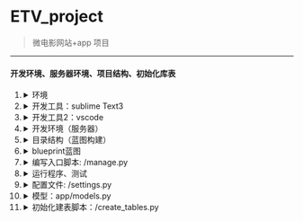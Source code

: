 # ETV_project
 > 微电影网站+app 项目
---
#### 开发环境、服务器环境、项目结构、初始化库表
1. <details><summary>环境</summary>

    服务器系统版本 | CentOs7
    ---|---
    开发语言 | python3
    数据库 | mysql8
    前端 | H5
    后端框架 | flask
    web服务 | nginx
    开发工具 | submite Text3
    虚拟环境 | pipenv  
1. <details><summary>开发工具：sublime Text3</summary>

    1. <details><summary>SublimeLinter集成flake8代码分析</summary>

        ```
        set1. flake8 库
            速度非常快，误报率低，用它来做代码分析检查是非常合适的
            命令行安装 ：pip install flake8
            升级命令： pip install --upgrade flake8
        
        set2. Sublime的代码框架：SublimeLinter
            ST3 -> ctrl+shift+p -> install package -> 输入SublimeLinter并完成安装
        set3. SublimeLinter-flake8
            ST3 -> ctrl+shift+p -> install package -> 输入SublimeLinter-flake8并完成安装
            
        set4. 配置错误下划线提示
            ST3 -> Package Settings -> SublimeLinter
            把左边的默认配置全部拷贝到右边的配置里并把开头的default更改为user
            然后把配置中 "mark_style": "outline",更改为："mark_style":“squiggly_underline”
    2. <details><summary>Anaconda 代码保全</summary>

        ```
        ST3 -> ctrl+shift+p -> install package -> 输入Anaconda并完成安装
        ST3 -> Package Settings -> Anaconda
            {
                "anaconda_linting": false,
                "pep8": false
            }
    3. <details><summary>GitGutter: git插件</summary>

        ```
        ST3 -> ctrl+shift+p -> install package -> 输入GitGutter并完成安装
    4. <details><summary>语法配置</summary>

        ```
        ST3 -> 首选项 -> 特定语法
        配置如下：
        "tab_size": 4, 
        "translate_tabs_to_spaces": true,
        "trim_trailing_white_space_on_save": true, 
        "ensure_newline_at_eof_on_save": true,
        "rulers": [ 
        72,
        79
        ],
        "word_wrap": true,
        "wrap_width": 80
1. <details><summary>开发工具2：vscode</summary>

    1. <details><summary>py库</summary>
    
        ```
        MS Python                                # 微软py插件
        vscode-icons                             # py图标
        Bracket Pair Colorizer                   # 括号不同颜色
        Chinese                                  # 中文
        Path Autocomplete                        # 自动路径
        Anaconda Extension Pack                  # 代码提示        filesize package for Visual Studio Code  # 显示文件信息大小
        Guides                                   # 函数、类、的缩进扩展线

    1. <details><summary>html库</summary>
        
        ```
        Beautify                                 # 按F1格式化html编码
        Auto Close Tag                           # 自动补完html结束标签
        Auto Rename Tag                          # 自动重命名配对标签
        CSS Peek                                 # 自动跳转css
        Open-In-Browser                          # 
        HTML Boilerplate                         # html默认模板
        Prettier                                 # js、css格式化代码
1. <details><summary>开发环境（服务器）</summary>

    1. <details><summary>mysql 5.7</summary>

        ```
        # 清除本机上的mysql
        mysql -V  # 查看mysql的版本号 
        apt-get autoremove --purge mysql-server-版本号
        apt-get autoremove mysql-server
        apt-get remove mysql-common
        dpkg -l |grep ^rc|awk '{print $2}' |sudo xargs dpkg -P
        
        # 命令行安装mysql
        sudo apt install mysql-server
        mysql -uroot -p  # 安装完成登录不成功，没有密码
        sudo cat /etc/mysql/debian.cnf
            记录下user和password,再以此用户登录mysql设置root密码;
            user = debian-sys-maint 
            password = MP8GmtoM7s5gsi3w
        mysql -udebian-sys-maint -pMP8GmtoM7s5gsi3w  # 成功进入 mysql
        mysql> use mysql;  # 使用mysql库
        mysql> select host,user,plugin,authentication_string from user;  #root用户的plugin为auth_socket，密码为空
        mysql> update user set plugin="mysql_native_password",authentication_string=password('123456') where user="root";  # 更新root密码为：123456
        mysql> flush privileges;  # 更新数据库
        
        $ mysql -uroot -p123456 # 正常使用；    
    
        mysql: [root, 123456, 3306]  # windows 全自动安装即可
        
        create database moves;    # 手动建立数据库（或写进启动脚本）

    2. <details><summary>pipenv： virturlenv与pip的结合</summary>

        ```
        安装：
            pip insall pipenv
            
        创建env:   project目录 -> pipenv --three
        激活env:   pipenv shell
        退出env:   exit
        
        pipenv 常用cmd: 
            pipenv --where # 项目路径
            pipenv --py # Python位置(配置ST3编译器)
            pipenv install flask # 安装模块,如flask、requests
            pipenv graph  # 查看已安装模块
            
            pipenv run python manage.py #运行项目



    3. <details><summary>pipenv 已安装库</summary>
        
        ```
        pipenv install flask              # flask 库
        pipenv install flask-sqlalchemy   # flask调用sqlalchemy 的ORM库
        pipenv install mysql-connector    # mysql连接模块（pymysql在win10报1136）
        pipenv install Flask-Script       # 外部脚本


    4. <details><summary>dos批处理快捷运行</summary>

        ```
        project目录下建立 auto_run.bat
        doskey r=pipenv run python manage.py  # 按r自动运行项目;更多快捷命令自行设置
        @doskey ls=dir /b $*
        @doskey l=dir /od/p/q/tw $*




    
    5. <details><summary>指定ST3的pipenv编译</summary>
    
        ```
        pipenv --py   # 获取env的py解析器路径
        ST3 -> 新建编译系统：
        {
            "env": {"PYTHONIOENCODING": "utf8"},
            "cmd": ["C:\\Users\\Administrator\\.virtualenvs\\etv-bg-BHlTS\\Scripts\\python.exe", "-u", "$file"],
            "file_regex": "^[ ]*File \"(...*?)\", line ([0-9]*)",
            "selector": "source.python"
        }
1. <details><summary>目录结构（蓝图构建）</summary>

        etv                         # 最外层项目目录
        │  autorun.bat             # 快捷bat
        │  manage.py               # 程序入口
        │  Pipfile                 # pipenv的配置文件
        |  Pipfile.lock            # pipenv锁定文件
        │  settings.py             # 配置文件
        |
        └─app                      # 项目app (相当于python的包)
            │  __init__.py         # 项目初始化文件
            │  models.py           # 模型 数据库
            ├─static               # 项目静态资源目录
            ├─admin                # 后台模块
            │      forms.py        # 表单
            │      views.py        # 视图
            │      __init__.py     # 后台初始化
            │
            ├─home                 # 前端模块
            │      forms.py        # 表单
            │      views.py        # 视图
            │      __init__.py     # 前端初始化
            │
            └─templates            # html模板
                ├─admin            # 后台html模板
                └─home             # 前端html模板
1. <details><summary>blueprint蓝图</summary>

    1. <details><summary>构建blueprint: app/admin/__init__.py</summary>

        ```
        #coding:utf8
        from flask import Blueprint
        admin = Blueprint("admin", __name__)
        import app.admin.views  # 导入视图
        
    2. <details><summary>构建blueprint: app/home/__init__.py</summary>

        ```
        #coding:utf8
        from flask import Blueprint
        home = Blueprint("home", __name__)
        import app.home.views  # 导入视图

    3. <details><summary>注册蓝图: app/__init__.py</summary>

        ```
        #coding:utf8
        from flask import Flask  # 用于生成app对象
        from flask_sqlalchemy import SQLAlchemy   # 生成db对象 用于数据库操作
        db = SQLAlchemy() # db对象
        from .models import *  # 引入所有模型（！必须写在db对象之后 ）
        
        app = Flask(__name__)   # 实例app对象 __name__即：app的名称，亦可自定
        app.config.from_object('settings.DevelopmentConfig')     # 使用的配置
        db.init_app(app) # 注册db到app
        
        # 调用蓝图
        from app.home import home as home_buleprint
        from app.admin import admin as admin_blueprint
        app.register_blueprint(home_buleprint)
        app.register_blueprint(admin_blueprint, url_prefix="/admin")  # 注册蓝图 url_prefix: 设置访问前缀
    3. <details><summary>调用蓝图: app/home/views.py</summary>

        ```
        #coding:utf8
        from . import home
        
        @home.route("/")
        def index():
            return "<h1 style='color:green'>This is home page.</h1>"

    4. <details><summary>调用蓝图: app/admin/views.py</summary>

        ```
        #coding:utf8
        from . import admin
        
        @admin.route("/")
        def index():
            return "<h1 style='color:blue'>This is admin page.</h1>"
1. <details><summary>编写入口脚本: /manage.py</summary>
    
    ```
    #coding:utf8
    from app import app
    
    if __name__ == '__main__':
        app.run()
1. <details><summary>运行程序、测试</summary> 
    
    ```shell
    pipenv run python manage.py  # 运行项目
    127.0.0.1:5000               # 在浏览器访问以下两个地址测试
    127.0.0.1:5000/admin/
    
1. <details><summary>配置文件: /settings.py</summary>

    ```python
    #-*-coding: UTF-8 -*-
    import os
    
    
    # mysql连接参数
    MYSQL = {
        'DB': 'movie',
        'USR': 'root',
        'PWD': '123456',
        'HOST': '127.0.0.1',
        'PORT': '3306',
        'CHARSET': 'charset=utf8',
        'DB_MODULE': 'mysqlconnector'
        # 'DB_MODULE': 'pymysql'     # 此模块在py3 报1366 更换为 mysql-connector
    }
    
    # 上传文件目录
    UPLOAD_DIR = "app/static/uploads/"
    
    # 超管账号
    USER_ADMIN = {
        'name': 'admin',
        'pwd': '123456'
    }
    # sqlalchemy_mysql 连接语句
    LINK = "mysql+%s://%s:%s@%s:%s/%s?%s" \
        % (MYSQL['DB_MODULE'], MYSQL['USR'], MYSQL['PWD'], MYSQL['HOST'], MYSQL['PORT'], MYSQL['DB'], MYSQL['CHARSET'])
            
    class BaseConfig(object):
        DB = 'movie'  # 数据库需要预先在mysql建立
        SQLALCHEMY_DATABASE_URI = LINK
        SQLALCHEMY_POOL_SIZE = 5
        SQLALCHEMY_POOL_TIMEOUT = 30
        SQLALCHEMY_POOL_RECYCLE = -1
        SECRET_KEY = '9b4f9e04d5fe461a957bac1d47c694a0'    # uuid.uuid4().hex
        UP_DIR = os.path.join(os.path.abspath(os.path.dirname(__file__)),  UPLOAD_DIR)
        DEBUG = False
    
    
    class ProductionConfig(BaseConfig):
        DEBUG = False
    
    
    class DevelopmentConfig(BaseConfig):       
        DEBUG = True
    
    
    class TestingConfig(BaseConfig):
       DEBUG = False
1. <details><summary>模型：app/models.py</summary>

    ```
    #coding:utf8
    from datetime import datetime
    from . import db

    class Auth(db.Model):
        """权限"""
        __tablename__ = "auth"
        id = db.Column(db.Integer, primary_key=True)  # 编号
        name = db.Column(db.String(100), unique=True)
        url = db.Column(db.String(255), unique=True)   # 可访问的url
        ctime = db.Column(db.DateTime, index=True, default=datetime.now)

        def __repr__(self):
            return "<Auth %r>"%self.name


    class Role(db.Model):
        """角色"""
        __tablename__ = "role"
        id = db.Column(db.Integer, primary_key=True)  # 编号
        name = db.Column(db.String(100), unique=True)
        auths = db.Column(db.String(600))
        ctime = db.Column(db.DateTime, index=True, default=datetime.now)

        def __repr__(self):
            return "<Auth %r>"%self.name


    class Admin(db.Model):
        """管理员"""
        __tablename__ = "admin"
        id = db.Column(db.Integer, primary_key=True)
        name = db.Column(db.String(100), unique=True)  # unique 表内唯一
        pwd = db.Column(db.String(100))                 # 密码
        is_super = db.Column(db.SmallInteger)    # 是否为超管  0为超管
        role_id = db.Column(db.Integer, db.ForeignKey('role.id')) # 所属角色
        ctime = db.Column(db.DateTime, index=True, default=datetime.now)

        adminlogs = db.relationship('Adminlog', backref='admin')  # 关联adminlog登录表
        oplogs = db.relationship('Oplog', backref='user')  # 关联oplog操作表

        def __repr__(self):
            return "<Admin %r>" % self.name


    class Adminlog(db.Model):
        """会员登录日志"""
        __tablename__ = "adminlog"
        id = db.Column(db.Integer, primary_key=True)  # 记录的id
        admin_id = db.Column(db.Integer, db.ForeignKey('admin.id')) # 所属会员
        ip = db.Column(db.String(100))  # 登录的IP
        ctime = db.Column(db.DateTime, index=True, default=datetime.now)

        def __repr__(self):
            return "<Adminlog %r>" % self.id


    class Oplog(db.Model):
        """操作日志"""
        __tablename__ = "oplog"
        id = db.Column(db.Integer, primary_key=True)  # 记录的id
        admin_id = db.Column(db.Integer, db.ForeignKey('admin.id')) # 所属会员
        ip = db.Column(db.String(100))  # 登录的IP
        reason =db.Column(db.String(600)) # 操作原因
        ctime = db.Column(db.DateTime, index=True, default=datetime.now)

        def __repr__(self):
            return "<Oplog %r>" % self.id


    class User(db.Model):
        """
        会员
        """
        __tablename__ = 'user'
        id = db.Column(db.Integer, primary_key=True)  # 编号
        name = db.Column(db.String(100), unique=True)  # unique 表内唯一
        email = db.Column(db.String(100), unique=True)  # mail
        phone = db.Column(db.String(11), unique=True)
        face = db.Column(db.String(255), unique=True)   # 头像
        uuid = db.Column(db.String(255), unique=True)   # 唯一标识
        info = db.Column(db.Text)                       # 信息
        ctime = db.Column(db.DateTime, index=True, default=datetime.now)
        pwd = db.Column(db.String(100))                 # 密码

        userlogs = db.relationship('Userlog', backref='user')  # 关联Userlog表
        comments = db.relationship('Comment', backref='user')  # 关联评论表
        moviecols = db.relationship('Moviecol', backref='user')  # 关联评论表

        def __repr__(self):
            return "<User %r>"%self.name


    class Userlog(db.Model):
        """会员登录日志"""
        __tablename__ = "userlog"
        id = db.Column(db.Integer, primary_key=True)  # 记录的id
        user_id = db.Column(db.Integer, db.ForeignKey('user.id')) # 所属会员
        ip = db.Column(db.String(100))  # 登录的IP
        ctime = db.Column(db.DateTime, index=True, default=datetime.now)

        def __repr__(self):
            return "<Userlog %r>" % self.id


    class Tag(db.Model):
        """标签"""
        __tablename__ = "tag"
        id = db.Column(db.Integer, primary_key=True)  # 记录id
        name = db.Column(db.String(100), unique=True) # 标题
        ctime = db.Column(db.DateTime, index=True, default=datetime.now)

        movies = db.relationship("Movie", backref='tag')  # 关联查询 tag表

        def __repr__(self):
            return "<Tag %r>" % self.name


    class Movie(db.Model):
        """电影"""
        __tablename__ = "movie"
        id = db.Column(db.Integer, primary_key=True)  # 记录id
        title = db.Column(db.String(255), unique=True)  # 电影标题
        url = db.Column(db.String(255), unique=True)  # 播放的url
        info = db.Column(db.Text)                       # 简介
        logo = db.Column(db.String(255), unique=True)  # 电影海报
        star = db.Column(db.SmallInteger)              # 电影星级
        playnum = db.Column(db.BigInteger)             # 播放数
        commentnum = db.Column(db.BigInteger)           # 评论数
        tag_id = db.Column(db.Integer, db.ForeignKey('tag.id')) # 所属标签 外联tag表的id值
        area = db.Column(db.String(255))        # 地区
        release_time = db.Column(db.Date)           # 发布时间
        length = db.Column(db.String(100))      # 电影长度
        ctime = db.Column(db.DateTime, index=True, default=datetime.now)

        comments = db.relationship("Comment", backref='movie')  # 评论表的外键
        moviecols = db.relationship("Moviecol", backref='movie')

        def __repr__(self):
            return "<Movie %r>" % self.title


    class Preview(db.Model):
        """上映预告"""
        __tablename__ = "preview"
        id = db.Column(db.Integer, primary_key=True)  # 记录id
        title = db.Column(db.String(255), unique=True)  # 电影标题
        logo = db.Column(db.String(255), unique=True)  # 电影海报
        ctime = db.Column(db.DateTime, index=True, default=datetime.now)

        def __repr__(self):
            return "<Preview %r>" % self.title


    class Comment(db.Model):
        """评论"""
        __tablename__ = 'comment'
        id = db.Column(db.Integer, primary_key=True)  # 记录id
        content = db.Column(db.Text)
        movie_id = db.Column(db.Integer,db.ForeignKey('movie.id'))   # move表的id
        user_id = db.Column(db.Integer, db.ForeignKey('user.id'))   # user表的id
        ctime = db.Column(db.DateTime, index=True, default=datetime.now)

        def __repr__(self):
            return "<Comment %r>" % self.id


    class Moviecol(db.Model):
        """电影收藏"""
        __tablename__ = "moviecol"
        id = db.Column(db.Integer, primary_key=True)  # 记录id
        movie_id = db.Column(db.Integer, db.ForeignKey('movie.id'))   # move表的id
        user_id = db.Column(db.Integer, db.ForeignKey('user.id'))   # user表的id

        ctime = db.Column(db.DateTime, index=True, default=datetime.now)
        def __repr__(self):
            return "<Moviecol %r>" % self.id
1. <details><summary>初始化建表脚本：/create_tables.py</summary>
    
    1. 运行时需确定mysql服务运行
    1. 运行初始化需要安装模块：mysql-connector、PyMySQL、flask-sqlalchemy
    2. 需要引用db对象，修改app/__init__.py
    ```python
    from flask_sqlalchemy import SQLAlchemy   # 生成db对象 用于数据库操作
    db = SQLAlchemy() # db对象
    from .models import *  # 引入所有模型（！必须写在db对象之后 ）
    
    app = Flask(__name__)   # 实例app对象 __name__即：app的名称，亦可自定
    app.config.from_object('settings.DevelopmentConfig')     # 使用的配置
    db.init_app(app) # 注册db到app
    ```
    3. /create_tables.py   
    ```python
    #-*-coding: UTF-8 -*-
    import os
    from flask import Flask 
    from app import db
    from app import models # 引入模型（添加角色）
    from werkzeug.security import generate_password_hash  # 生成加密密码
    from sys import exit
    from settings import MYSQL  # setting配置文件中mysql的配置字典
    from settings import USER_ADMIN 


    # 建立app
    def create_app():
        app = Flask(__name__)
        app.config.from_object('settings.DevelopmentConfig')
        db.init_app(app) # 注册db到app
        return app

    # 建库
    def CreateDB():
        print('[create movie db OK!]')
        base_mysql = 'mysql -u' + MYSQL['USR'] +' -p' + MYSQL['PWD'] + ' -e' 
        read_mysql = base_mysql + '"create database IF NOT EXISTS %s;"' % MYSQL['DB']
        os.system(read_mysql)
        

    # 添加角色 （）
    role_admin = models.Role(name='超级管理员', auths='') # 超管 id为1 按插入顺序
    role_vip_user = models.Role(name='VIP会员') # id为 2
    role_user = models.Role(name='普通会员')  # 普通会员 id为3
    # 添加 管理员
    admin_egan = models.Admin(
        name=USER_ADMIN['name'],
        pwd=generate_password_hash(USER_ADMIN['pwd']),
        is_super=0,
        role_id=1
    )

    CreateDB()  # 建库
    app = create_app()  # 实例app
    # 每个操作使用上下文管理进行, 不能在同一个with 中进行

    with app.app_context():   
        db.create_all()  # 建表
        # db.drop_all() # 删表

    # 添加基础角色
    with app.app_context():
        db.session.add_all([
            role_admin,
            role_user,
            role_vip_user,
        ])
        db.session.commit()  # 提交

    # 添加管理员
    with app.app_context():
        db.session.add_all([
            admin_egan
        ])
        db.session.commit()  # 提交

